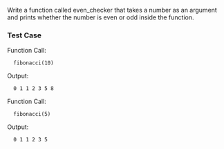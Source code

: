 Write a function called even_checker that takes a number as an argument and prints whether the number is even or odd inside the function.

### Test Case

Function Call:

```
  fibonacci(10)
```

Output:

```
  0 1 1 2 3 5 8
```

Function Call:

```
  fibonacci(5)
```

Output:

```
  0 1 1 2 3 5
```
